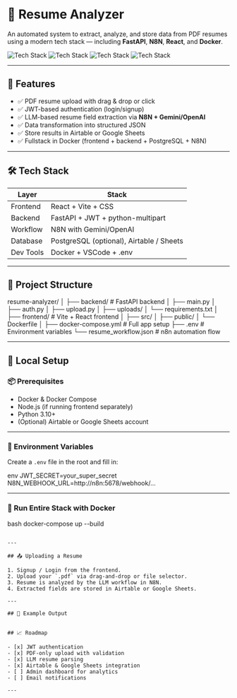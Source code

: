 
# 📄 Resume Analyzer

An automated system to extract, analyze, and store data from PDF resumes using a modern tech stack — including **FastAPI**, **N8N**, **React**, and **Docker**.

![Tech Stack](https://img.shields.io/badge/Backend-FastAPI-green?style=for-the-badge)
![Tech Stack](https://img.shields.io/badge/Frontend-React-blue?style=for-the-badge)
![Tech Stack](https://img.shields.io/badge/Automation-N8N-orange?style=for-the-badge)
![Tech Stack](https://img.shields.io/badge/Containerized-Docker-informational?style=for-the-badge)

---

## 🚀 Features

- ✅ PDF resume upload with drag & drop or click
- ✅ JWT-based authentication (login/signup)
- ✅ LLM-based resume field extraction via **N8N + Gemini/OpenAI**
- ✅ Data transformation into structured JSON
- ✅ Store results in Airtable or Google Sheets
- ✅ Fullstack in Docker (frontend + backend + PostgreSQL + N8N)

---

## 🛠️ Tech Stack

| Layer     | Stack                                    |
| --------- | ---------------------------------------- |
| Frontend  | React + Vite + CSS                       |
| Backend   | FastAPI + JWT + python-multipart         |
| Workflow  | N8N with Gemini/OpenAI                   |
| Database  | PostgreSQL (optional), Airtable / Sheets |
| Dev Tools | Docker + VSCode + .env                   |

---

## 📁 Project Structure

resume-analyzer/
│
├── backend/ # FastAPI backend
│ ├── main.py
│ ├── auth.py
│ ├── upload.py
│ ├── uploads/
│ └── requirements.txt
│
├── frontend/ # Vite + React frontend
│ ├── src/
│ ├── public/
│ └── Dockerfile
│
├── docker-compose.yml # Full app setup
├── .env # Environment variables
└── resume_workflow\.json # n8n automation flow



---

## 🧪 Local Setup

### 📦 Prerequisites

- Docker & Docker Compose
- Node.js (if running frontend separately)
- Python 3.10+
- (Optional) Airtable or Google Sheets account

---

### 🔧 Environment Variables

Create a `.env` file in the root and fill in:

env
JWT_SECRET=your_super_secret
N8N_WEBHOOK_URL=http://n8n:5678/webhook/...


---

### 🐳 Run Entire Stack with Docker

bash
docker-compose up --build
```

---

## 📤 Uploading a Resume

1. Signup / Login from the frontend.
2. Upload your `.pdf` via drag-and-drop or file selector.
3. Resume is analyzed by the LLM workflow in N8N.
4. Extracted fields are stored in Airtable or Google Sheets.

---

## 🧠 Example Output


## 📈 Roadmap

- [x] JWT authentication
- [x] PDF-only upload with validation
- [x] LLM resume parsing
- [x] Airtable & Google Sheets integration
- [ ] Admin dashboard for analytics
- [ ] Email notifications

---
